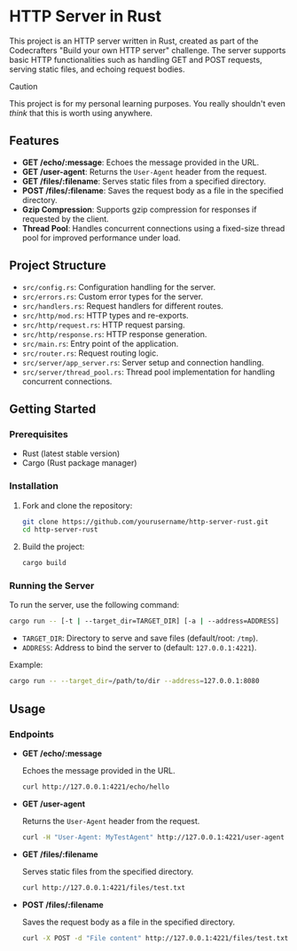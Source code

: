 # HTTP Server in Rust

This project is an HTTP server written in Rust, created as part of the Codecrafters "Build your own HTTP server" challenge. The server supports basic HTTP functionalities such as handling GET and POST requests, serving static files, and echoing request bodies.

> [!CAUTION]
> This project is for my personal learning purposes. You really shouldn't even _think_ that this is worth using anywhere.

## Features

- **GET /echo/:message**: Echoes the message provided in the URL.
- **GET /user-agent**: Returns the `User-Agent` header from the request.
- **GET /files/:filename**: Serves static files from a specified directory.
- **POST /files/:filename**: Saves the request body as a file in the specified directory.
- **Gzip Compression**: Supports gzip compression for responses if requested by the client.
- **Thread Pool**: Handles concurrent connections using a fixed-size thread pool for improved performance under load.

## Project Structure

- `src/config.rs`: Configuration handling for the server.
- `src/errors.rs`: Custom error types for the server.
- `src/handlers.rs`: Request handlers for different routes.
- `src/http/mod.rs`: HTTP types and re-exports.
- `src/http/request.rs`: HTTP request parsing.
- `src/http/response.rs`: HTTP response generation.
- `src/main.rs`: Entry point of the application.
- `src/router.rs`: Request routing logic.
- `src/server/app_server.rs`: Server setup and connection handling.
- `src/server/thread_pool.rs`: Thread pool implementation for handling concurrent connections.

## Getting Started

### Prerequisites

- Rust (latest stable version)
- Cargo (Rust package manager)

### Installation

1. Fork and clone the repository:

    ```sh
    git clone https://github.com/yourusername/http-server-rust.git
    cd http-server-rust
    ```

2. Build the project:

    ```sh
    cargo build
    ```

### Running the Server

To run the server, use the following command:

```sh
cargo run -- [-t | --target_dir=TARGET_DIR] [-a | --address=ADDRESS]
```

- `TARGET_DIR`: Directory to serve and save files (default/root: `/tmp`).
- `ADDRESS`: Address to bind the server to (default: `127.0.0.1:4221`).

Example:

```sh
cargo run -- --target_dir=/path/to/dir --address=127.0.0.1:8080
```
<!--
### Testing

> [!WARNING]
> Tests are currently being rewritten, this project does not use TDD

The project includes unit tests for various components. To run the tests, use the following command:

```sh
cargo test
```

This will execute all the tests and display the results.
-->

## Usage

### Endpoints

- **GET /echo/:message**

    Echoes the message provided in the URL.

    ```sh
    curl http://127.0.0.1:4221/echo/hello
    ```

- **GET /user-agent**

    Returns the `User-Agent` header from the request.

    ```sh
    curl -H "User-Agent: MyTestAgent" http://127.0.0.1:4221/user-agent
    ```

- **GET /files/:filename**

    Serves static files from the specified directory.

    ```sh
    curl http://127.0.0.1:4221/files/test.txt
    ```

- **POST /files/:filename**

    Saves the request body as a file in the specified directory.

    ```sh
    curl -X POST -d "File content" http://127.0.0.1:4221/files/test.txt
    ```

<!--
TODO:

- [ ] handle subdir creation issue and add tests
- [ ] add more test coverage/fix existing tests
- [ ] flesh out error handling further
- [ ] add documentation
- [ ] add logging
- [ ] add benchmarks
- [ ] fork and refactor to use async/await
- [ ] clean up all the TODOs!
-->
